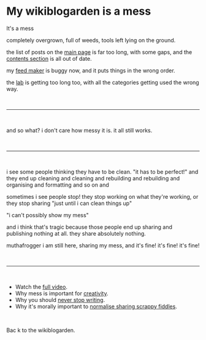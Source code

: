 # My wikiblogarden is a mess

It's a mess

completely overgrown, full of weeds, tools left lying on the ground.

the list of posts on the [main page](/wikiblogarden) is far too long, with some gaps, and the [contents section](https://www.todepond.com/wikiblogarden/#topics) is all out of date. 

my [feed maker](/feed/maker) is buggy now, and it puts things in the wrong order.

the [lab](/lab) is getting too long too, with all the categories getting used the wrong way.

<br>

<hr>

<br>

and so what? i don't care how messy it is. it all still works.

<br>

<hr>

<br>

i see some people thinking they have to be clean. "it has to be perfect!" and they end up cleaning and cleaning and rebuilding and rebuilding and organising and formatting and so on and

sometimes i see people stop! they stop working on what they're working, or they stop sharing "just until i can clean things up"

"i can't possibly show my mess"

and i think that's tragic because those people end up sharing and publishing nothing at all. they share absolutely nothing.

muthafrogger i am still here, sharing my mess, and it's fine! it's fine! it's fine!

<br>

<hr>

<br>

- Watch the [full video](https://youtu.be/YRBtAn240j8).
- Why mess is important for [creativity](/report/arroost).
- Why you should [never stop writing](https://www.todepond.com/wikiblogarden/art/never-stop-writing/).
- Why it's morally important to [normalise sharing scrappy fiddles](https://www.todepond.com/wikiblogarden/scrappy-fiddles/sharing/normalising/live/).

<br>

Bac
k to the wikiblogarden.
